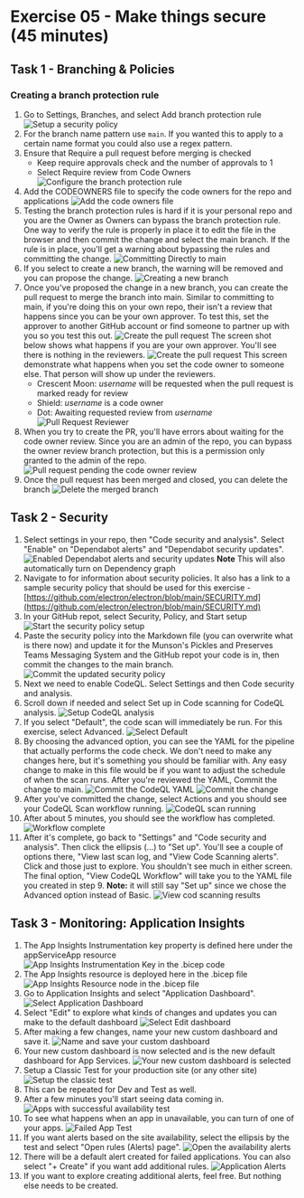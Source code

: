 # Exercise 05 - Make things secure (45 minutes)

## Task 1 - Branching & Policies

### Creating a branch protection rule

1. Go to Settings, Branches, and select Add branch protection rule
   ![Setup a security policy](Media/AddBranchProtectionRule.png)
2. For the branch name pattern use `main`. If you wanted this to apply to a certain name format you could also use a regex pattern.
3. Ensure that Require a pull request before merging is checked
    - Keep require approvals check and the number of approvals to 1
    - Select Require review from Code Owners
    ![Configure the branch protection rule](Media/BranchProtectionRule.png)
4. Add the CODEOWNERS file to specify the code owners for the repo and applications
    ![Add the code owners file](Media/CodeOwnersFile.png)
5. Testing the branch protection rules is hard if it is your personal repo and you are the Owner as Owners can bypass the branch protection rule. One way to verify the rule is properly in place it to edit the file in the browser and then commit the change and select the main branch. If the rule is in place, you'll get a warning about bypassing the rules and committing the change.
    ![Committing Directly to main](Media/CommitToMain.png)
6. If you select to create a new branch, the warning will be removed and you can propose the change.
    ![Creating a new branch](Media/NewBranch.png)
7. Once you've proposed the change in a new branch, you can create the pull request to merge the branch into main. Similar to committing to main, if you're doing this on your own repo, their isn't a review that happens since you can be your own approver. To test this, set the approver to another GitHub account or find someone to partner up with you so you test this out.
    ![Create the pull request](Media/CreatePullRequest.png)
    The screen shot below shows what happens if you are your own approver. You'll see there is nothing in the reviewers.
    ![Create the pull request](Media/CreatePullRequest2.png)
    This screen demonstrate what happens when you set the code owner to someone else. That person will show up under the reviewers.
     - Crescent Moon: *username* will be requested when the pull request is marked ready for review
     - Shield: *username* is a code owner
     - Dot: Awaiting requested review from *username*
    ![Pull Request Reviewer](Media/CreatePullRequestReview.png)
8. When you try to create the PR, you'll have errors about waiting for the code owner review. Since you are an admin of the repo, you can bypass the owner review branch protection, but this is a permission only granted to the admin of the repo.
    ![Pull request pending the code owner review](Media/PullRequestPendingReview.png)
9. Once the pull request has been merged and closed, you can delete the branch
    ![Delete the merged branch](Media/DeleteMergedBranch.png)

## Task 2 - Security

1. Select settings in your repo, then "Code security and analysis". Select "Enable" on "Dependabot alerts" and "Dependabot security updates".
    ![Enabled Dependabot alerts and security updates](Media/EnableDependabot.png)
    **Note** This will also automatically turn on Dependency graph
2. Navigate to for information about security policies. It also has a link to a sample security policy that should be used for this exercise - [https://github.com/electron/electron/blob/main/SECURITY.md](https://github.com/electron/electron/blob/main/SECURITY.md)
3. In your GitHub repot, select Security, Policy, and Start setup
   ![Start the security policy setup](Media/StartSecurityPolicySetup.png)
4. Paste the security policy into the Markdown file (you can overwrite what is there now) and update it for the Munson's Pickles and Preserves Teams Messaging System and the GitHub repot your code is in, then commit the changes to the main branch.
   ![Commit the updated security policy](Media/CommitSecurityPolicy.png)
5. Next we need to enable CodeQL. Select Settings and then Code security and analysis.
6. Scroll down if needed and select Set up in Code scanning for CodeQL analysis.
    ![Setup CodeQL analysis](Media/CodeQLAnalysisSetup.png)
7. If you select "Default", the code scan will immediately be run. For this exercise, select Advanced.
    ![Select Default](Media/CodeQLAdvanced.png)
8. By choosing the advanced option, you can see the YAML for the pipeline that actually performs the code check. We don't need to make any changes here, but it's something you should be familiar with. Any easy change to make in this file would be if you want to adjust the schedule of when the scan runs. After you're reviewed the YAML, Commit the change to main.
    ![Commit the CodeQL YAML](Media/CodeQLYAMLCommit.png)
    ![Commit the change](Media/CodeQLCommitChange.png)
9. After you've committed the change, select Actions and you should see your CodeQL Scan workflow running.
    ![CodeQL scan running](Media/CodeQLScanRunning.png)
10. After about 5 minutes, you should see the workflow has completed.
    ![Workflow complete](Media/CodeQLWorkflowComplete.png)
11. After it's complete, go back to "Settings" and "Code security and analysis". Then click the ellipsis (...) to "Set up". You'll see a couple of options there, "View last scan log, and "View Code Scanning alerts". Click and those just to explore. You shouldn't see much in either screen. The final option, "View CodeQL Workflow" will take you to the YAML file you created in step 9. **Note:** it will still say "Set up" since we chose the Advanced option instead of Basic.
    ![View cod scanning results](Media/CodeQLViewResults.png)

## Task 3 - Monitoring: Application Insights

1. The App Insights Instrumentation key property is defined here under the appServiceApp resource
   ![App Insights Instrumentation Key in the .bicep code](Media/AppInsightsInstrumentationKey.png)
2. The App Insights resource is deployed here in the .bicep file
   ![App Insights Resource node in the .bicep file](Media/AppInsightsNode.png)
3. Go to Application Insights and select "Application Dashboard".
   ![Select Application Dashboard](Media/ApplicationDashboard.png)
4. Select "Edit" to explore what kinds of changes and updates you can make to the default dashboard
   ![Select Edit dashboard](Media/EditDashboard.png)
5. After making a few changes, name your new custom dashboard and save it.
   ![Name and save your custom dashboard](Media/NameAndSaveDashboard.png)
6. Your new custom dashboard is now selected and is the new default dashboard for App Services.
   ![Your new custom dashboard is selected](Media/NewCustomDashboard.png)
7. Setup a Classic Test for your production site (or any other site)
   ![Setup the classic test](Media/ClassicAvailabilityTest.png)
8. This can be repeated for Dev and Test as well.
9. After a few minutes you'll start seeing data coming in.
    ![Apps with successful availability test](Media/AppsAvailable.png)
10. To see what happens when an app in unavailable, you can turn of one of your apps.
    ![Failed App Test](Media/FailedAppTest.png)
11. If you want alerts based on the site availability, select the ellipsis by the test and select "Open rules (Alerts) page".
    ![Open the availability alerts](Media/OpenAlertsPage.png)
12. There will be a default alert created for failed applications. You can also select "+ Create" if you want add additional rules.
    ![Application Alerts](Media/ApplicationAlerts.png)
13. If you want to explore creating additional alerts, feel free. But nothing else needs to be created.